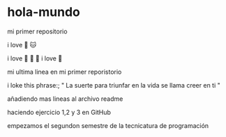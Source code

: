 # hola-mundo

mi primer repositorio

i love 🐶 🐱

i love 💃 🎵 🍔
i love 🌆

mi ultima linea en mi primer reporistorio

i loke this phrase:; " La suerte para triunfar en la vida se llama creer en ti "

añadiendo mas lineas al archivo readme 

haciendo ejercicio 1,2 y 3 en GitHub

empezamos el segundon semestre de la tecnicatura de programación
